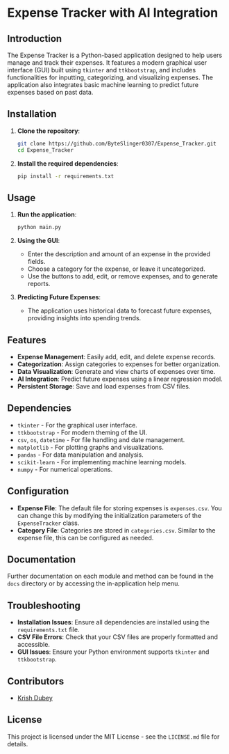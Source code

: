 # Expense Tracker with AI Integration

## Introduction
The Expense Tracker is a Python-based application designed to help users manage and track their expenses. It features a modern graphical user interface (GUI) built using `tkinter` and `ttkbootstrap`, and includes functionalities for inputting, categorizing, and visualizing expenses. The application also integrates basic machine learning to predict future expenses based on past data.

## Installation

1. **Clone the repository**:
    ```bash
    git clone https://github.com/ByteSlinger0307/Expense_Tracker.git
    cd Expense_Tracker
    ```

2. **Install the required dependencies**:
    ```bash
    pip install -r requirements.txt
    ```

## Usage

1. **Run the application**:
    ```bash
    python main.py
    ```

2. **Using the GUI**:
   - Enter the description and amount of an expense in the provided fields.
   - Choose a category for the expense, or leave it uncategorized.
   - Use the buttons to add, edit, or remove expenses, and to generate reports.

3. **Predicting Future Expenses**:
   - The application uses historical data to forecast future expenses, providing insights into spending trends.

## Features

- **Expense Management**: Easily add, edit, and delete expense records.
- **Categorization**: Assign categories to expenses for better organization.
- **Data Visualization**: Generate and view charts of expenses over time.
- **AI Integration**: Predict future expenses using a linear regression model.
- **Persistent Storage**: Save and load expenses from CSV files.

## Dependencies

- `tkinter` - For the graphical user interface.
- `ttkbootstrap` - For modern theming of the UI.
- `csv`, `os`, `datetime` - For file handling and date management.
- `matplotlib` - For plotting graphs and visualizations.
- `pandas` - For data manipulation and analysis.
- `scikit-learn` - For implementing machine learning models.
- `numpy` - For numerical operations.

## Configuration

- **Expense File**: The default file for storing expenses is `expenses.csv`. You can change this by modifying the initialization parameters of the `ExpenseTracker` class.
- **Category File**: Categories are stored in `categories.csv`. Similar to the expense file, this can be configured as needed.

## Documentation

Further documentation on each module and method can be found in the `docs` directory or by accessing the in-application help menu.

## Troubleshooting

- **Installation Issues**: Ensure all dependencies are installed using the `requirements.txt` file.
- **CSV File Errors**: Check that your CSV files are properly formatted and accessible.
- **GUI Issues**: Ensure your Python environment supports `tkinter` and `ttkbootstrap`.

## Contributors

- [Krish Dubey](https://github.com/ByteSlinger0307)

## License

This project is licensed under the MIT License - see the `LICENSE.md` file for details.
